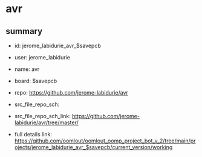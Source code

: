 # avr
 
## summary 
* id: jerome_labidurie_avr_$savepcb
* user: jerome_labidurie
* name: avr
* board: $savepcb
* repo: https://github.com/jerome-labidurie/avr



* src_file_repo_sch: 
* src_file_repo_sch_link: https://github.com/jerome-labidurie/avr/tree/master/
* full details link: https://github.com/oomlout/oomlout_oomp_project_bot_v_2/tree/main/projects/jerome_labidurie_avr_$savepcb/current_version/working  







